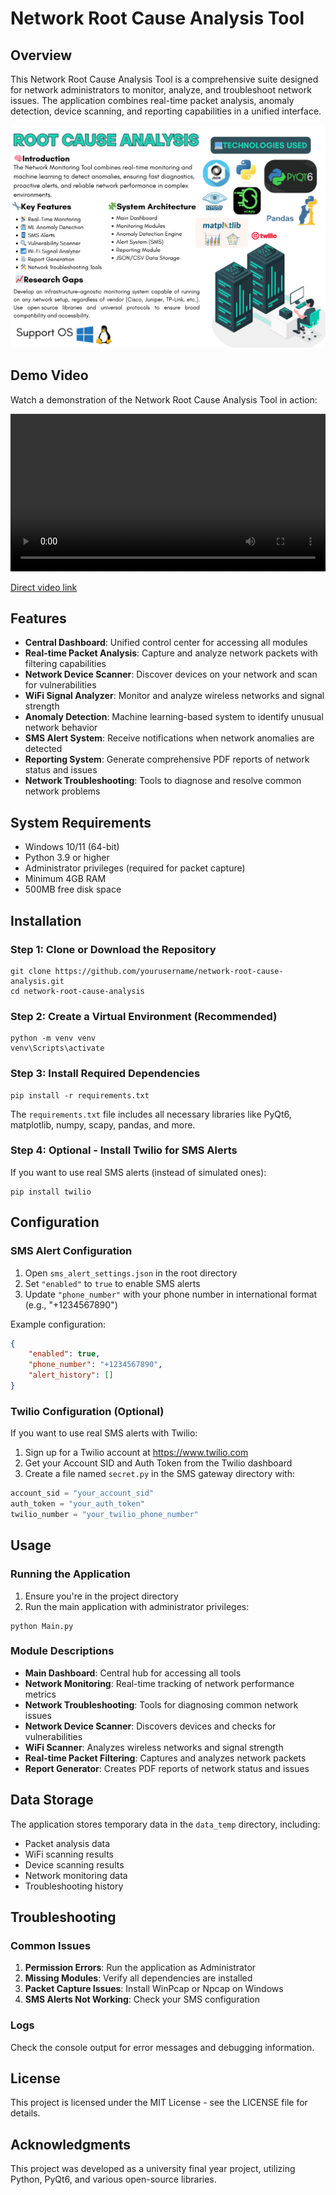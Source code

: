 # Network Root Cause Analysis Tool

## Overview

This Network Root Cause Analysis Tool is a comprehensive suite designed for network administrators to monitor, analyze, and troubleshoot network issues. The application combines real-time packet analysis, anomaly detection, device scanning, and reporting capabilities in a unified interface.

![Project Poster](images/Final_Year_Project.png)

## Demo Video

Watch a demonstration of the Network Root Cause Analysis Tool in action:

<video width="100%" controls autoplay>
  <source src="videos/demo.mp4" type="video/mp4">
  Your browser does not support the video tag.
</video>

[Direct video link](https://github.com/kosaladeshan/Final-Year-Project/raw/main/videos/demo.mp4)


## Features

- **Central Dashboard**: Unified control center for accessing all modules
- **Real-time Packet Analysis**: Capture and analyze network packets with filtering capabilities
- **Network Device Scanner**: Discover devices on your network and scan for vulnerabilities
- **WiFi Signal Analyzer**: Monitor and analyze wireless networks and signal strength
- **Anomaly Detection**: Machine learning-based system to identify unusual network behavior
- **SMS Alert System**: Receive notifications when network anomalies are detected
- **Reporting System**: Generate comprehensive PDF reports of network status and issues
- **Network Troubleshooting**: Tools to diagnose and resolve common network problems

## System Requirements

- Windows 10/11 (64-bit)
- Python 3.9 or higher
- Administrator privileges (required for packet capture)
- Minimum 4GB RAM
- 500MB free disk space

## Installation

### Step 1: Clone or Download the Repository

```
git clone https://github.com/yourusername/network-root-cause-analysis.git
cd network-root-cause-analysis
```

### Step 2: Create a Virtual Environment (Recommended)

```
python -m venv venv
venv\Scripts\activate
```

### Step 3: Install Required Dependencies

```
pip install -r requirements.txt
```

The `requirements.txt` file includes all necessary libraries like PyQt6, matplotlib, numpy, scapy, pandas, and more.

### Step 4: Optional - Install Twilio for SMS Alerts

If you want to use real SMS alerts (instead of simulated ones):

```
pip install twilio
```

## Configuration

### SMS Alert Configuration

1. Open `sms_alert_settings.json` in the root directory
2. Set `"enabled"` to `true` to enable SMS alerts
3. Update `"phone_number"` with your phone number in international format (e.g., "+1234567890")

Example configuration:
```json
{
    "enabled": true,
    "phone_number": "+1234567890",
    "alert_history": []
}
```

### Twilio Configuration (Optional)

If you want to use real SMS alerts with Twilio:

1. Sign up for a Twilio account at https://www.twilio.com
2. Get your Account SID and Auth Token from the Twilio dashboard
3. Create a file named `secret.py` in the SMS gateway directory with:

```python
account_sid = "your_account_sid"
auth_token = "your_auth_token"
twilio_number = "your_twilio_phone_number"
```

## Usage

### Running the Application

1. Ensure you're in the project directory
2. Run the main application with administrator privileges:

```
python Main.py
```

### Module Descriptions

- **Main Dashboard**: Central hub for accessing all tools
- **Network Monitoring**: Real-time tracking of network performance metrics
- **Network Troubleshooting**: Tools for diagnosing common network issues
- **Network Device Scanner**: Discovers devices and checks for vulnerabilities
- **WiFi Scanner**: Analyzes wireless networks and signal strength
- **Real-time Packet Filtering**: Captures and analyzes network packets
- **Report Generator**: Creates PDF reports of network status and issues

## Data Storage

The application stores temporary data in the `data_temp` directory, including:
- Packet analysis data
- WiFi scanning results
- Device scanning results
- Network monitoring data
- Troubleshooting history

## Troubleshooting

### Common Issues

1. **Permission Errors**: Run the application as Administrator
2. **Missing Modules**: Verify all dependencies are installed
3. **Packet Capture Issues**: Install WinPcap or Npcap on Windows
4. **SMS Alerts Not Working**: Check your SMS configuration

### Logs

Check the console output for error messages and debugging information.

## License

This project is licensed under the MIT License - see the LICENSE file for details.

## Acknowledgments

This project was developed as a university final year project, utilizing Python, PyQt6, and various open-source libraries.
